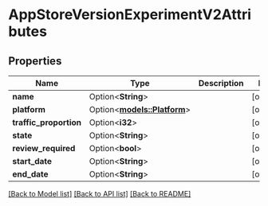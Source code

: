 # AppStoreVersionExperimentV2Attributes

## Properties

Name | Type | Description | Notes
------------ | ------------- | ------------- | -------------
**name** | Option<**String**> |  | [optional]
**platform** | Option<[**models::Platform**](Platform.md)> |  | [optional]
**traffic_proportion** | Option<**i32**> |  | [optional]
**state** | Option<**String**> |  | [optional]
**review_required** | Option<**bool**> |  | [optional]
**start_date** | Option<**String**> |  | [optional]
**end_date** | Option<**String**> |  | [optional]

[[Back to Model list]](../README.md#documentation-for-models) [[Back to API list]](../README.md#documentation-for-api-endpoints) [[Back to README]](../README.md)


